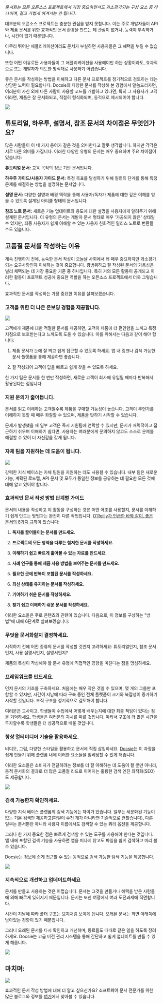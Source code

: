*문서화는 모든 오픈소스 프로젝트에서 가장 중요하면서도 과소평가되는 구성 요소 중 하나이며, 결코 가볍게 여겨서는 안 됩니다.*

대부분의 오픈소스 프로젝트는 충분한 관심을 받지 못합니다. 이는 주로 개발자들이 API와 제품 문서를 위한 효과적인 문서 환경을 만드는 데 관심이 없거나, 능력이 부족하거나, 시간이 없기 때문입니다.

아무리 뛰어난 애플리케이션이라도 문서가 부실하면 사용자들은 그 혜택을 누릴 수 없습니다.

또한 어떤 이유로든 사용자들이 그 애플리케이션을 사용해야만 하는 상황이라도, 효과적으로 또는 개발자가 의도한 방식대로 사용하기 어렵습니다.

좋은 문서를 작성하는 방법을 이해하고 다른 문서 프로젝트를 정기적으로 검토하는 데는 상당한 노력이 필요합니다. Docsie의 다양한 문서를 작성해 본 경험에서 말씀드리자면, 여러분이 자신 외에 다른 사람이 사용할 코드를 개발하고 있다면, 특히 그 사용자가 고객이라면, 제품은 잘 문서화되고, 적절히 형식화되며, 동적으로 제시되어야 합니다.

![](https://cdn.docsie.io/workspace_8D5W1pxgb7Jq3oZO7/doc_IDYTWOaZCuq9mWwra/file_1Og3QffsTgFL8pV68/0aa542c6-d2ff-4d6e-42aa-932d7f3665eeschool_supplies_ga298c5a8e_1280_min_(1).jpg)

## 튜토리얼, 하우투, 설명서, 참조 문서의 차이점은 무엇인가요?

많은 사람들이 이 네 가지 용어가 같은 것을 의미한다고 잘못 생각합니다. 하지만 각각은 서로 다른 의미를 가집니다. 이러한 다양한 유형의 문서는 매우 중요하며 주요 차이점이 있습니다:

**튜토리얼 문서:** 교육 목적의 정보 기반 문서입니다.

**하우투 가이드/사용자 가이드 문서:** 특정 목표를 달성하기 위해 일련의 단계를 통해 특정 문제를 해결하는 방법을 설명하는 문서입니다.

**설명 문서:** 다양한 설명과 배경 맥락을 통해 사용자/독자가 제품에 대한 깊은 이해를 얻을 수 있도록 설계된 아티클 형태의 문서입니다.

**참조 노트 문서:** 새로운 기능 업데이트와 용도에 대한 설명을 사용자에게 알려주기 위해 설계된 문서입니다. 이 유형의 문서는 개발자 문서 형태로 매우 '가공되지 않은' 상태일 수 있지만, 최종 사용자가 쉽게 이해할 수 있는 사용자 친화적인 릴리스 노트로 변환될 수도 있습니다.

## 고품질 문서를 작성하는 이유

계속 진행하기 전에, 능숙한 문서 작성이 오늘날 사회에서 왜 매우 중요하지만 과소평가되는 요구사항인지 이해하는 것이 중요합니다. 광범위하고 잘 작성된 문서의 가용성은 널리 채택되는 데 가장 중요한 기준 중 하나입니다. 특히 거의 모든 활동이 공개되고 이러한 활동이 프로젝트 성공에 중요한 역할을 하는 오픈소스 프로젝트에서 더욱 그렇습니다.

효과적인 문서를 작성하는 가장 중요한 이유를 살펴보겠습니다.

### 고객을 위한 더 나은 온보딩 경험을 제공합니다.

![](https://cdn.docsie.io/workspace_8D5W1pxgb7Jq3oZO7/doc_IDYTWOaZCuq9mWwra/file_kSeCio30GIM0RDS3J/2259983f-291d-fe8e-3cdd-6db630023e96ecommerce_g99f922364_1920_min_(1).jpg)

고객에게 제품에 대한 적절한 문서를 제공하면, 고객이 제품에 더 편안함을 느끼고 특정 지침으로 보호받는다고 느끼도록 도울 수 있습니다. 이를 위해서는 다음과 같이 해야 합니다:

1. 제품 문서가 눈에 잘 띄고 쉽게 접근할 수 있도록 하세요. 앱 내 링크나 검색 가능한 문서 플랫폼을 통해 제공하면 좋습니다.

2. 잘 작성되어 고객이 답을 빠르고 쉽게 찾을 수 있도록 하세요.

한 가지 팁은 문서를 한 번만 작성하면, 새로운 고객이 회사에 유입될 때마다 반복해서 활용된다는 점입니다.

### 지원 문의가 줄어듭니다.

문서를 읽고 이해하는 고객일수록 제품을 구매할 가능성이 높습니다. 고객이 무언가를 이해하지 못할 때 매우 좌절할 수 있으며, 제품을 탓하기 시작할 수 있습니다.

문제가 발생했을 때 일부 고객은 즉시 지원팀에 연락할 수 있지만, 문서가 매력적이고 접근하기 쉬우며 이해하기 쉽다면, 사용자는 여러분에게 문의하지 않고도 스스로 문제를 해결할 수 있어 더 자신감을 갖게 됩니다.

### 자체 팀을 지원하는 데 도움이 됩니다.

![](https://cdn.docsie.io/workspace_8D5W1pxgb7Jq3oZO7/doc_IDYTWOaZCuq9mWwra/file_oqXlcrJlQmjhGonqx/9f439b91-9f8f-343e-67c2-0291ec0da5f8teamwork_g8ce998b1c_1920_min_(1).jpg)

강력한 지식 베이스는 자체 팀원을 지원하는 데도 사용될 수 있습니다. 내부 팀은 새로운 기능, 계획된 로드맵, API 문서 및 모두가 동일한 정보를 공유하는 데 필요한 모든 것에 대해 알고 있어야 합니다.

### 효과적인 문서 작성 방법 단계별 가이드

문서의 내용을 작성하고 이 활동을 구성하는 것은 어떤 어조를 사용할지, 문서를 이해하기 쉽게 만드는 방법과는 완전히 다른 작업입니다. [O'Reilly가 언급한 바와 같이, 좋은 문서의 8가지 규칙](https://www.oreilly.com/content/the-eight-rules-of-good-documentation/)이 있습니다:

1. **독자를 끌어들이는 문서를 만드세요.**

2. **프로젝트의 모든 영역을 다루는 철저한 문서를 작성하세요.**

3. **이해하기 쉽고 빠르게 훑어볼 수 있는 자료를 만드세요.**

4. **사례 연구를 통해 제품 사용 방법을 보여주는 문서를 만드세요.**

5. **필요한 곳에 반복이 포함된 문서를 작성하세요.**

6. **최신 상태를 유지하는 문서를 작성하세요.**

7. **기여하기 쉬운 문서를 작성하세요.**

8. **찾기 쉽고 이해하기 쉬운 문서를 작성하세요.**

이러한 요소들은 주로 콘텐츠와 관련이 있습니다. 다음으로, 이 정보를 구성하는 "방법"에 대해 6단계로 살펴보겠습니다:

### 무엇을 문서화할지 결정하세요.

시작하기 전에 어떤 종류의 문서를 작성할 것인지 고려하세요: 튜토리얼인지, 참조 문서인지, 사용 설명서인지, 설명서인지?

제품의 특성이 작성해야 할 문서 유형에 직접적인 영향을 미친다는 점을 명심하세요.

### 프레임워크를 만드세요.

먼저 문서의 기초를 구축하세요. 처음에는 매우 작은 것일 수 있으며, 몇 개의 그룹만 포함할 수 있지만, 시간이 지남에 따라 구축 중인 전체 플랫폼이 크기와 복잡성이 증가하기 시작할 것입니다. 조직 구조를 정기적으로 검토해야 합니다.

여러분은 교사이고, 학생들이 수업에서 어떻게 배우는지에 대한 최종 책임이 있다는 점을 기억하세요. 학생들은 여러분의 지시를 따를 것입니다. 따라서 구조에 더 많은 시간을 투자할수록 학생들은 더 성공적으로 배울 것입니다.

### 항상 멀티미디어 기술을 활용하세요.

비디오, 그림, 다양한 스타일을 활용하고 문서에 직접 삽입하세요. [Docsie](https://www.docsie.io/)는 이 과정을 쉽게 만들기 위해 플랫폼 내에 이러한 요소들을 임베딩할 수 있게 해줍니다.

이러한 요소들은 소비자가 전달하려는 정보를 더 잘 이해하는 데 도움이 될 뿐만 아니라, 동적 문서화의 결과로 더 많은 고품질 리드로 이어지는 훌륭한 검색 엔진 최적화(SEO)도 제공합니다.

![](https://cdn.docsie.io/workspace_8D5W1pxgb7Jq3oZO7/doc_IDYTWOaZCuq9mWwra/file_Tp5KRnREeB4BWVdBn/679dc5ee-07ce-4579-b1e1-39f8afa64dceSnag_73f0470f.png)

### 검색 가능한지 확인하세요.

다양한 지식 베이스 플랫폼의 검색 기능에는 차이가 있습니다. 일부는 세분화된 기능이 없는 기본 검색만 제공하고(파일이 수천 개가 아니라면 기술적으로 괜찮습니다), 다른 일부는 문서뿐만 아니라 사용자 이름에서도 검색할 수 있는 쿼리 옵션을 제공합니다.

그러나 한 가지 중요한 점은 빠르게 검색할 수 있는 도구를 사용해야 한다는 것입니다. 앱 내에 포함된 검색 기능을 사용하면 앱을 떠나지 않고도 파일을 쉽게 검색하고 미리 볼 수 있습니다.

Docsie는 정보에 쉽게 접근할 수 있는 동적으로 검색 가능한 탐색 기능을 제공합니다.

![](https://cdn.docsie.io/workspace_8D5W1pxgb7Jq3oZO7/doc_IDYTWOaZCuq9mWwra/file_L7xg4HA5BNd0rtjwk/58557bb6-ba77-792a-20e8-9f14fd2b2d16Snag_73f6a2a0.png)

### 지속적으로 개선하고 업데이트하세요

문서를 만들고 사용하는 것은 어렵습니다. 문서는 그것을 만들거나 혜택을 받은 사람들에 의해 빠르게 잊혀지기 때문입니다. 문서는 또한 여정에서 여러 도전과제에 직면합니다.

시간이 지남에 따라 폴더 구조는 묘지처럼 보이게 됩니다. 오래된 문서는 화면 아래쪽에 남아있는 경향이 있기 때문입니다.

그러니 오래된 문서를 다시 확인하고 개선하며, 동료들도 때때로 같은 일을 하도록 장려하세요. Docsie는 고급 버전 관리 시스템을 통해 간단하고 쉽게 업데이트를 만들 수 있게 해줍니다.

![](https://cdn.docsie.io/workspace_8D5W1pxgb7Jq3oZO7/doc_IDYTWOaZCuq9mWwra/file_ICAmxGtiRnaADNias/228e6de7-cf2c-4104-ac68-5b9d5909d572Snag_73f34a8b.png)

## 마치며:

![](https://cdn.docsie.io/workspace_8D5W1pxgb7Jq3oZO7/doc_IDYTWOaZCuq9mWwra/file_FcM2MxTAr0FVwDFKD/3688a2ad-947a-c45a-e49d-7ec08160b1a7tingey_injury_law_firm_9SKhDFnw4c4_unsplash_min_(1).jpg)

효과적인 문서 작성 방법에 대해 더 알고 싶으신가요? 소프트웨어 문서 전문가를 위한 많은 블로그와 정보를 [여기](https://www.docsie.io/blog/)에서 찾아볼 수 있습니다.